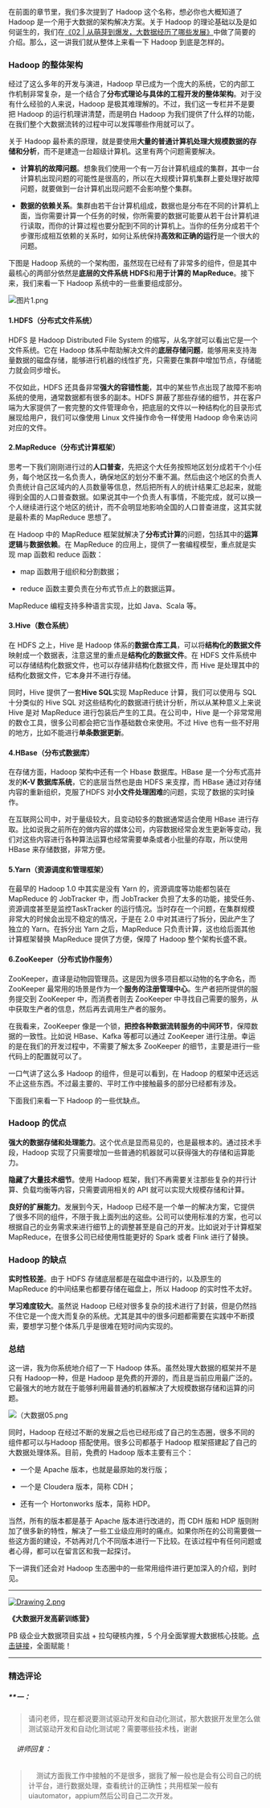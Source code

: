 <p data-nodeid="1271" class="te-preview-highlight">在前面的章节里，我们多次提到了 Hadoop 这个名称，想必你也大概知道了 Hadoop 是一个用于大数据的架构解决方案。关于 Hadoop 的理论基础以及是如何诞生的，我们在<a href="https://kaiwu.lagou.com/course/courseInfo.htm?courseId=615#/detail/pc?id=6514" data-nodeid="1277">《02 | 从萌芽到爆发，大数据经历了哪些发展》</a>中做了简要的介绍。那么，这一讲我们就从整体上来看一下 Hadoop 到底是怎样的。</p>

<h3 data-nodeid="1018">Hadoop 的整体架构</h3>
<p data-nodeid="1019">经过了这么多年的开发与演进，Hadoop 早已成为一个庞大的系统，它的内部工作机制非常复杂，是一个结合了<strong data-nodeid="1086">分布式理论与具体的工程开发的整体架构</strong>。对于没有什么经验的人来说，Hadoop 是极其难理解的。不过，我们这一专栏并不是要把 Hadoop 的运行机理讲清楚，而是明白 Hadoop 为我们提供了什么样的功能，在我们整个大数据流转的过程中可以发挥哪些作用就可以了。</p>
<p data-nodeid="1020">关于 Hadoop 最朴素的原理，就是要使用<strong data-nodeid="1092">大量的普通计算机处理大规模数据的存储和分析</strong>，而不是建造一台超级计算机。这里有两个问题需要解决。</p>
<ul data-nodeid="1021">
<li data-nodeid="1022">
<p data-nodeid="1023"><strong data-nodeid="1097">计算机的故障问题</strong>。想象我们使用一个有一万台计算机组成的集群，其中一台计算机出现问题的可能性是很高的，所以在大规模计算机集群上要处理好故障问题，就要做到一台计算机出现问题不会影响整个集群。</p>
</li>
<li data-nodeid="1024">
<p data-nodeid="1025"><strong data-nodeid="1106">数据的依赖关系</strong>。集群由若干台计算机组成，数据也是分布在不同的计算机上面，当你需要计算一个任务的时候，你所需要的数据可能要从若干台计算机进行读取，而你的计算过程也要分配到不同的计算机上。当你的任务分成若干个步骤形成相互依赖的关系时，如何让系统保持<strong data-nodeid="1107">高效和正确的运行</strong>是一个很大的问题。</p>
</li>
</ul>
<p data-nodeid="1026">下图是 Hadoop 系统的一个架构图，虽然现在已经有了非常多的组件，但是其中最核心的两部分依然是<strong data-nodeid="1117">底层的文件系统 HDFS</strong>和<strong data-nodeid="1118">用于计算的 MapReduce</strong>。接下来，我们来看一下 Hadoop 系统中的一些重要组成部分。</p>
<p data-nodeid="1027"><img src="https://s0.lgstatic.com/i/image6/M00/04/51/CioPOWApKLSADWyAAAD6GUS5zaE125.png" alt="图片1.png" data-nodeid="1121"></p>
<h4 data-nodeid="1028">1.HDFS（分布式文件系统）</h4>
<p data-nodeid="1029">HDFS 是 Hadoop Distributed File System 的缩写，从名字就可以看出它是一个文件系统。它在 Hadoop 体系中帮助解决文件的<strong data-nodeid="1128">底层存储问题</strong>，能够用来支持海量数据的磁盘存储，能够进行机器的线性扩充，只需要在集群中增加节点，存储能力就会同步增长。</p>
<p data-nodeid="1030">不仅如此，HDFS 还具备非常<strong data-nodeid="1134">强大的容错性能</strong>，其中的某些节点出现了故障不影响系统的使用，通常数据都有很多的副本。HDFS 屏蔽了那些存储的细节，并在客户端为大家提供了一套完整的文件管理命令，把底层的文件以一种结构化的目录形式展现给用户，我们可以像使用 Linux 文件操作命令一样使用 Hadoop 命令来访问对应的文件。</p>
<h4 data-nodeid="1031">2.MapReduce（分布式计算框架）</h4>
<p data-nodeid="1032">思考一下我们刚刚进行过的<strong data-nodeid="1141">人口普查</strong>，先把这个大任务按照地区划分成若干个小任务，每个地区找一名负责人，确保地区的划分不重不漏。然后由这个地区的负责人负责统计自己区域内的人员数量等信息，然后把所有人的统计结果汇总起来，就能得到全国的人口普查数据。如果说其中一个负责人有事情，不能完成，就可以换一个人继续进行这个地区的统计，而不会明显地影响全国的人口普查进度，这其实就是最朴素的 MapReduce 思想了。</p>
<p data-nodeid="1033">在 Hadoop 中的 MapReduce 框架就解决了<strong data-nodeid="1155">分布式计算</strong>的问题，包括其中的<strong data-nodeid="1156">运算逻辑</strong>与<strong data-nodeid="1157">数据依赖</strong>。在 MapReduce 的应用上，提供了一套编程模型，重点就是实现 map 函数和 reduce 函数：</p>
<ul data-nodeid="1034">
<li data-nodeid="1035">
<p data-nodeid="1036">map 函数用于组织和分割数据；</p>
</li>
<li data-nodeid="1037">
<p data-nodeid="1038">reduce 函数主要负责在分布式节点上的数据运算。</p>
</li>
</ul>
<p data-nodeid="1039">MapReduce 编程支持多种语言实现，比如 Java、Scala 等。</p>
<h4 data-nodeid="1040">3.Hive（数仓系统）</h4>
<p data-nodeid="1041">在 HDFS 之上，Hive 是 Hadoop 体系的<strong data-nodeid="1175">数据仓库工具</strong>，可以将<strong data-nodeid="1176">结构化的数据文件</strong>映射成一个数据表，注意这里的重点是<strong data-nodeid="1177">结构化的数据文件</strong>。在 HDFS 文件系统中可以存储结构化数据文件，也可以存储非结构化数据文件，而 Hive 是处理其中的结构化数据文件，它本身并不进行存储。</p>
<p data-nodeid="1042">同时，Hive 提供了一套<strong data-nodeid="1187">Hive&nbsp;SQL</strong>实现 MapReduce 计算，我们可以使用与 SQL 十分类似的 Hive SQL 对这些结构化的数据进行统计分析，所以从某种意义上来说 Hive 是对 MapReduce 进行包装后产生的工具。在公司中，Hive 是一个非常常用的数仓工具，很多公司都会把它当作基础数仓来使用。不过 Hive 也有一些不好用的地方，比如不能进行<strong data-nodeid="1188">单条数据更新</strong>。</p>
<h4 data-nodeid="1043">4.HBase（分布式数据库）</h4>
<p data-nodeid="1044">在存储方面，Hadoop 架构中还有一个 Hbase 数据库。HBase 是一个分布式高并发的<strong data-nodeid="1199">K-V 数据库系统</strong>，它的底层当然也是由 HDFS 来支撑，而 HBase 通过对存储内容的重新组织，克服了HDFS 对<strong data-nodeid="1200">小文件处理困难</strong>的问题，实现了数据的实时操作。</p>
<p data-nodeid="1045">在互联网公司中，对于量级较大，且变动较多的数据通常适合使用 HBase 进行存取。比如说我之前所在的做内容的媒体公司，内容数据经常会发生更新等变动，我们对这些内容进行各种算法运算也经常需要单条或者小批量的存取，所以使用 HBase 来存储数据，非常方便。</p>
<h4 data-nodeid="1046">5.Yarn（资源调度和管理框架）</h4>
<p data-nodeid="1047">在最早的 Hadoop 1.0 中其实是没有 Yarn 的，资源调度等功能都包装在 MapReduce 的 JobTracker 中，而 JobTracker 负担了太多的功能，接受任务、资源调度甚至是监控TaskTracker 的运行情况。当时存在一个问题，在集群规模非常大的时候会出现不稳定的情况，于是在 2.0 中对其进行了拆分，因此产生了独立的 Yarn。在拆分出 Yarn 之后，MapReduce 只负责计算，这也给后面其他计算框架替换 MapReduce 提供了方便，保障了 Hadoop 整个架构长盛不衰。</p>
<h4 data-nodeid="1048">6.ZooKeeper（分布式协作服务）</h4>
<p data-nodeid="1049">ZooKeeper，直译是动物园管理员。这是因为很多项目都以动物的名字命名，而 ZooKeeper 最常用的场景是作为一个<strong data-nodeid="1210">服务的注册管理中心</strong>。生产者把所提供的服务提交到 ZooKeeper 中，而消费者则去 ZooKeeper 中寻找自己需要的服务，从中获取生产者的信息，然后再去调用生产者的服务。</p>
<p data-nodeid="1050">在我看来，ZooKeeper 像是一个锁，<strong data-nodeid="1216">把控各种数据流转服务的中间环节</strong>，保障数据的一致性。比如说 HBase、Kafka 等都可以通过 ZooKeeper 进行注册。幸运的是在我们的开发过程中，不需要了解太多 ZooKeeper 的细节，主要是进行一些代码上的配置就可以了。</p>
<p data-nodeid="1051">一口气讲了这么多 Hadoop 的组件，但是可以看到，在 Hadoop 的框架中还远远不止这些东西。不过最主要的、平时工作中接触最多的部分已经都有涉及。</p>
<p data-nodeid="1052">下面我们来看一下 Hadoop 的一些优缺点。</p>
<h3 data-nodeid="1053">Hadoop 的优点</h3>
<p data-nodeid="1054"><strong data-nodeid="1224">强大的数据存储和处理能力</strong>。这个优点是显而易见的，也是最根本的。通过技术手段，Hadoop 实现了只需要增加一些普通的机器就可以获得强大的存储和运算能力。</p>
<p data-nodeid="1055"><strong data-nodeid="1229">隐藏了大量技术细节</strong>。使用 Hadoop 框架，我们不再需要关注那些复杂的并行计算、负载均衡等内容，只需要调用相关的 API 就可以实现大规模存储和计算。</p>
<p data-nodeid="1056"><strong data-nodeid="1234">良好的扩展能力</strong>。发展到今天，Hadoop 已经不是一个单一的解决方案，它提供了很多不同的组件，不限于我上面列出的这些。公司可以使用标准的方案，也可以根据自己的业务需求来进行细节上的调整甚至是自己的开发。比如说对于计算框架 MapReduce，在很多公司已经使用性能更好的 Spark 或者 Flink 进行了替换。</p>
<h3 data-nodeid="1057">Hadoop 的缺点</h3>
<p data-nodeid="1058"><strong data-nodeid="1240">实时性较差</strong>。由于 HDFS 存储底层都是在磁盘中进行的，以及原生的 MapReduce 的中间结果也都要存储在磁盘上，所以 Hadoop 的实时性不太好。</p>
<p data-nodeid="1059"><strong data-nodeid="1245">学习难度较大</strong>。虽然说 Hadoop 已经对很多复杂的技术进行了封装，但是仍然挡不住它是一个庞大而复杂的系统。尤其是其中的很多问题都需要在实践中不断摸索，要想学习整个体系几乎是很难在短时间内实现的。</p>
<h3 data-nodeid="1060">总结</h3>
<p data-nodeid="1061">这一讲，我为你系统地介绍了一下 Hadoop 体系。虽然处理大数据的框架并不是只有 Hadoop一种，但是 Hadoop 是免费的开源的，而且是当前应用最广泛的。它最强大的地方就在于能够利用最普通的机器解决了大规模数据存储和运算的问题。</p>
<p data-nodeid="1062"><img src="https://s0.lgstatic.com/i/image6/M00/04/54/Cgp9HWApKeGAdMPFAAWEYscmKEY957.png" alt="（大数据05.png" data-nodeid="1250"></p>
<p data-nodeid="1063">同时，Hadoop 在经过不断的发展之后也已经形成了自己的生态圈，很多不同的组件都可以与Hadoop 搭配使用。很多公司都基于 Hadoop 框架搭建起了自己的大数据处理体系。目前，免费的 Hadoop 版本主要有三个：</p>
<ul data-nodeid="1064">
<li data-nodeid="1065">
<p data-nodeid="1066">一个是 Apache 版本，也就是最原始的发行版；</p>
</li>
<li data-nodeid="1067">
<p data-nodeid="1068">一个是 Cloudera 版本，简称 CDH；</p>
</li>
<li data-nodeid="1069">
<p data-nodeid="1070">还有一个 Hortonworks 版本，简称 HDP。</p>
</li>
</ul>
<p data-nodeid="1071">当然，所有的版本都是基于 Apache 版本进行改进的，而 CDH 版和 HDP 版则附加了很多新的特性，解决了一些工业级应用时的痛点。如果你所在的公司需要做一些这方面的建设，不妨再对几个不同版本进行一下比较。在该过程中有任何问题或者心得，都可以在留言区和我一起探讨。</p>
<p data-nodeid="1072">下一讲我们还会对 Hadoop 生态圈中的一些常用组件进行更加深入的介绍，到时见。</p>
<hr data-nodeid="1073">
<p data-nodeid="1074"><a href="https://shenceyun.lagou.com/r/rJs" data-nodeid="1261"><img src="https://s0.lgstatic.com/i/image6/M00/00/6D/Cgp9HWAaHaOAI85HAAUCrlmIuEw966.png" alt="Drawing 2.png" data-nodeid="1260"></a></p>
<p data-nodeid="1075"><strong data-nodeid="1265">《大数据开发高薪训练营》</strong></p>
<p data-nodeid="1076" class="">PB 级企业大数据项目实战 + 拉勾硬核内推，5 个月全面掌握大数据核心技能。<a href="https://shenceyun.lagou.com/r/rJs" data-nodeid="1269">点击链接</a>，全面赋能！</p>

---

### 精选评论

##### **一：
> 请问老师，现在都说要测试驱动开发和自动化测试，那大数据开发里怎么做测试驱动开发和自动化测试呢？需要哪些技术栈，谢谢

 ###### &nbsp;&nbsp;&nbsp; 讲师回复：
> &nbsp;&nbsp;&nbsp; 测试方面我工作中接触的不是很多，据我了解一般也是会有公司自己的统计平台，进行数据处理，查看统计的正确性；共用框架一般有uiautomator，appium然后公司自己二次开发。

